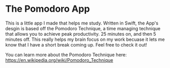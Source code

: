 # The Pomodoro App

This is a little app I made that helps me study. Written in Swift, the App's desgin is based off the Pomodoro Technique, a time managing technique that allows you to achieve peak productivity. 25 minutes on, and then 5 minutes off. This really helps my brain focus on my work becuase it lets me know that I have a short break coming up. Feel free to check it out!

You can learn more about the Pomodoro Technique here: https://en.wikipedia.org/wiki/Pomodoro_Technique
